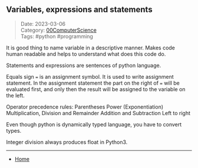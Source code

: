  ## Variables, expressions and statements  
 
>Date: 2023-03-06  
>Category: [00ComputerScience](links/00ComputerScience.md)  
>Tags: #python #programming  

It is good thing to name variable in a descriptive manner. 
Makes code human readable and helps to understand what does this code do.

Statements and expressions are sentences of python language. 

Equals sign `=` is an assignment symbol. It is used to write assignment statement.
In the assignment statement the part on the right of `=` will be evaluated first, and only then the result will be assigned to the variable on the left.

Operator precedence rules:
Parentheses
Power (Exponentiation)
Multiplication, Division and Remainder
Addition and Subtraction
Left to right

Even though python is dynamically typed language, you have to convert types.

Integer division always produces float in Python3.

---
- [Home](https://heartthymes.github.io)